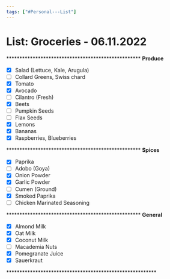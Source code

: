 ```yaml
---
tags: ["#Personal---List"]
---
```

# List: Groceries - 06.11.2022

\*\*\*\*\*\*\*\*\*\*\*\*\*\*\*\*\*\*\*\*\*\*\*\*\*\*\*\*\*\*\*\*\*\*\*\*\*\*\*\*\*\*\*\*\*\*\*\*\*\*\*
**Produce**

- [x] Salad (Lettuce, Kale, Arugula)
- [ ] Collard Greens, Swiss chard
- [x] Tomato
- [x] Avocado
- [ ] Cilantro (Fresh)
- [x] Beets
- [ ] Pumpkin Seeds
- [ ] Flax Seeds
- [x] Lemons
- [x] Bananas
- [x] Raspberries, Blueberries

\*\*\*\*\*\*\*\*\*\*\*\*\*\*\*\*\*\*\*\*\*\*\*\*\*\*\*\*\*\*\*\*\*\*\*\*\*\*\*\*\*\*\*\*\*\*\*\*\*\*\*
**Spices**

- [x] Paprika
- [ ] Adobo (Goya)
- [x] Onion Powder
- [x] Garlic Powder
- [ ] Cumen (Ground)
- [x] Smoked Paprika
- [ ] Chicken Marinated Seasoning

\*\*\*\*\*\*\*\*\*\*\*\*\*\*\*\*\*\*\*\*\*\*\*\*\*\*\*\*\*\*\*\*\*\*\*\*\*\*\*\*\*\*\*\*\*\*\*\*\*\*\*
**General**

- [x] Almond Milk
- [x] Oat Milk
- [x] Coconut Milk
- [ ] Macademia Nuts
- [x] Pomegranate Juice
- [x] Sauerkraut

\*\*\*\*\*\*\*\*\*\*\*\*\*\*\*\*\*\*\*\*\*\*\*\*\*\*\*\*\*\*\*\*\*\*\*\*\*\*\*\*\*\*\*\*\*\*\*\*\*\*\*\*\*\*\*\*\*
